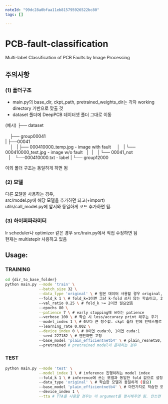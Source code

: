 ```yaml
---
noteId: "99dc28a0bfaa11eb815795926522bc80"
tags: []

---
```

# PCB-fault-classification
Multi-label Classification of PCB Faults by Image Processing

## 주의사항

### (1) 폴더구조
- main.py의 base_dir, ckpt_path, pretrained_weights_dir는 각자 working directory 기반으로 맞출 것
- dataset 폴더에 DeepPCB 데이터셋 폴더 그대로 이동

(예시) 
├── dataset <br>                    
    ├── group00041  
    |   ├──00041                  
    │   |   ├── 000410000_temp.jpg  - image with fault
    │   |   └── 000410000_test.jpg  - image w/o fault
    │   |
    |   └── 00041_not              
    |        └──000410000.txt       - label
    |
    └──  group12000


이외 폴더 구조는 동일하게 하면 됨

### (2) 모델
다른 모델을 사용하는 경우,<br>
src/model.py에 해당 모델을 추가하면 되고(+import)<br>
utils/call_model.py에 앞서와 동일하게 코드 추가하면 됨.<br>

### (3) 하이퍼파라미터
lr scheduler나 optimizer 같은 경우 src/train.py에서 직접 수정하면 됨<br>
현재는 multisteplr 사용하고 있음<br>


## Usage:
### TRAINING
```bash
cd {dir_to_base_folder} 
python main.py --mode 'train' \
               --batch_size 32 \
               --data_type 'original' \ # 원본 데이터 사용할 경우 original, denoised data인 경우 denoised
               --fold_k 1 \ # fold_k=1이면 그냥 k-fold 쓰지 않는 학습이고, 2 이상인 경우 그만큼 fold 나눠서 학습 수행
               --val_ratio 0.25 \ # fold_k >= 2이면 필요없음
               --epochs 80 \
               --patience 7 \ # early stopping에 쓰이는 patience
               --verbose 100 \ # 학습 시 loss/accuracy print 해주는 주기
               --model_index 1 \ # 0보다 큰 정수값. ckpt 폴더 안에 인덱스별로 폴더 생성해서 early stopped checkpoint 저장해줌. 이미 있는 인덱스면 오류
               --learning_rate 0.002 \
               --device_index 0 \ # 0이면 cuda:0, 1이면 cuda:1
               --seed 227182 \ # 웬만하면 고정
               --base_model 'plain_efficientnetb4' \ # plain_resnet50, plain_efficientnetb4, plain_efficientnetb5 ...
               --pretrained # pretrained model이 존재하는 경우
```

### TEST
```bash
python main.py --mode 'test' \
               --model_index 1 \ # inference 진행하려는 model index
               --fold_k 1 \ # inference에 쓰는 모델과 동일한 fold 값으로 설정 (중요) 2이상인 경우 각 fold별 모델로 inference해서 평균함(앙상블)
               --data_type 'original' \ # 학습한 모델과 동일하게 (중요)
               --base_model 'plain_efficientnetb4' \ # 마찬가지로 학습한 모델과 동일하게... 아니면 오류남
               --device_index 1 \
               --tta # TTA를 사용할 경우는 이 argument를 명시해주면 됨. 안쓰면 TTA 안함. 현재는 [0 90 -90]도로 돌린 세개에 대해 예측해서 평균함
```
